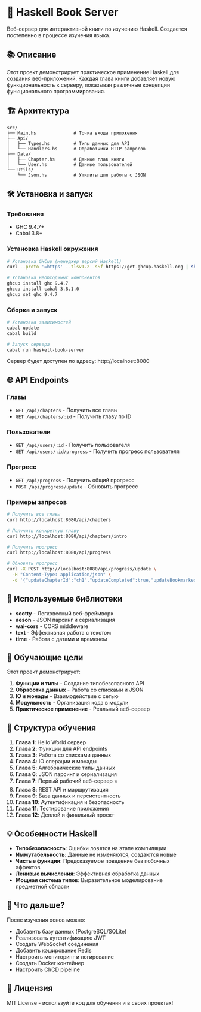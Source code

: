 # 🚀 Haskell Book Server

Веб-сервер для интерактивной книги по изучению Haskell. Создается постепенно в процессе изучения языка.

## 📚 Описание

Этот проект демонстрирует практическое применение Haskell для создания веб-приложений. Каждая глава книги добавляет новую функциональность к серверу, показывая различные концепции функционального программирования.

## 🏗️ Архитектура

```
src/
├── Main.hs              # Точка входа приложения
├── Api/
│   ├── Types.hs         # Типы данных для API
│   └── Handlers.hs      # Обработчики HTTP запросов
├── Data/
│   ├── Chapter.hs       # Данные глав книги
│   └── User.hs          # Данные пользователей
└── Utils/
    └── Json.hs          # Утилиты для работы с JSON
```

## 🛠️ Установка и запуск

### Требования

- GHC 9.4.7+
- Cabal 3.8+

### Установка Haskell окружения

```bash
# Установка GHCup (менеджер версий Haskell)
curl --proto '=https' --tlsv1.2 -sSf https://get-ghcup.haskell.org | sh

# Установка необходимых компонентов
ghcup install ghc 9.4.7
ghcup install cabal 3.8.1.0
ghcup set ghc 9.4.7
```

### Сборка и запуск

```bash
# Установка зависимостей
cabal update
cabal build

# Запуск сервера
cabal run haskell-book-server
```

Сервер будет доступен по адресу: http://localhost:8080

## 🌐 API Endpoints

### Главы
- `GET /api/chapters` - Получить все главы
- `GET /api/chapters/:id` - Получить главу по ID

### Пользователи
- `GET /api/users/:id` - Получить пользователя
- `GET /api/users/:id/progress` - Получить прогресс пользователя

### Прогресс
- `GET /api/progress` - Получить общий прогресс
- `POST /api/progress/update` - Обновить прогресс

### Примеры запросов

```bash
# Получить все главы
curl http://localhost:8080/api/chapters

# Получить конкретную главу
curl http://localhost:8080/api/chapters/intro

# Получить прогресс
curl http://localhost:8080/api/progress

# Обновить прогресс
curl -X POST http://localhost:8080/api/progress/update \
  -H "Content-Type: application/json" \
  -d '{"updateChapterId":"ch1","updateCompleted":true,"updateBookmarked":false}'
```

## 📖 Используемые библиотеки

- **scotty** - Легковесный веб-фреймворк
- **aeson** - JSON парсинг и сериализация
- **wai-cors** - CORS middleware
- **text** - Эффективная работа с текстом
- **time** - Работа с датами и временем

## 🎯 Обучающие цели

Этот проект демонстрирует:

1. **Функции и типы** - Создание типобезопасного API
2. **Обработка данных** - Работа со списками и JSON
3. **IO и монады** - Взаимодействие с сетью
4. **Модульность** - Организация кода в модули
5. **Практическое применение** - Реальный веб-сервер

## 🔄 Структура обучения

1. **Глава 1**: Hello World сервер
2. **Глава 2**: Функции для API endpoints
3. **Глава 3**: Работа со списками данных
4. **Глава 4**: IO операции и монады
5. **Глава 5**: Алгебраические типы данных
6. **Глава 6**: JSON парсинг и сериализация
7. **Глава 7**: Первый рабочий веб-сервер ⭐
8. **Глава 8**: REST API и маршрутизация
9. **Глава 9**: База данных и персистентность
10. **Глава 10**: Аутентификация и безопасность
11. **Глава 11**: Тестирование приложения
12. **Глава 12**: Деплой и финальный проект

## 💡 Особенности Haskell

- **Типобезопасность**: Ошибки ловятся на этапе компиляции
- **Иммутабельность**: Данные не изменяются, создаются новые
- **Чистые функции**: Предсказуемое поведение без побочных эффектов
- **Ленивые вычисления**: Эффективная обработка данных
- **Мощная система типов**: Выразительное моделирование предметной области

## 🚀 Что дальше?

После изучения основ можно:

- Добавить базу данных (PostgreSQL/SQLite)
- Реализовать аутентификацию JWT
- Создать WebSocket соединения
- Добавить кэширование Redis
- Настроить мониторинг и логирование
- Создать Docker контейнер
- Настроить CI/CD pipeline

## 📝 Лицензия

MIT License - используйте код для обучения и в своих проектах! 